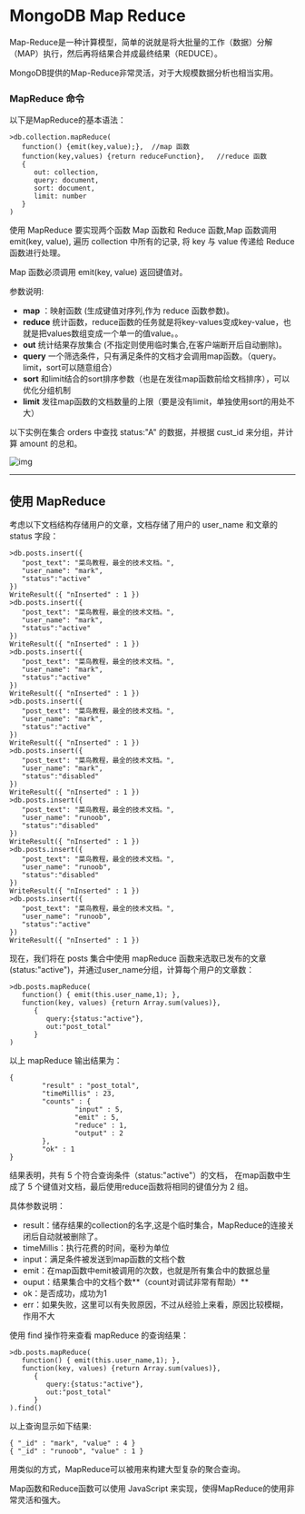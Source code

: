 # MongoDB Map Reduce

Map-Reduce是一种计算模型，简单的说就是将大批量的工作（数据）分解（MAP）执行，然后再将结果合并成最终结果（REDUCE）。

MongoDB提供的Map-Reduce非常灵活，对于大规模数据分析也相当实用。

### MapReduce 命令

以下是MapReduce的基本语法：

```
>db.collection.mapReduce(
   function() {emit(key,value);},  //map 函数
   function(key,values) {return reduceFunction},   //reduce 函数
   {
      out: collection,
      query: document,
      sort: document,
      limit: number
   }
)
```

使用 MapReduce 要实现两个函数 Map 函数和 Reduce 函数,Map 函数调用 emit(key, value), 遍历 collection 中所有的记录, 将 key 与 value 传递给 Reduce 函数进行处理。

Map 函数必须调用 emit(key, value) 返回键值对。

参数说明:

- **map** ：映射函数 (生成键值对序列,作为 reduce 函数参数)。
- **reduce** 统计函数，reduce函数的任务就是将key-values变成key-value，也就是把values数组变成一个单一的值value。。
- **out** 统计结果存放集合 (不指定则使用临时集合,在客户端断开后自动删除)。
- **query** 一个筛选条件，只有满足条件的文档才会调用map函数。（query。limit，sort可以随意组合）
- **sort** 和limit结合的sort排序参数（也是在发往map函数前给文档排序），可以优化分组机制
- **limit** 发往map函数的文档数量的上限（要是没有limit，单独使用sort的用处不大）

以下实例在集合 orders 中查找 status:"A" 的数据，并根据 cust_id 来分组，并计算 amount 的总和。

![img](https://static.runoob.com/images/map-reduce.bakedsvg.svg)

------

## 使用 MapReduce

考虑以下文档结构存储用户的文章，文档存储了用户的 user_name 和文章的 status 字段：

```
>db.posts.insert({
   "post_text": "菜鸟教程，最全的技术文档。",
   "user_name": "mark",
   "status":"active"
})
WriteResult({ "nInserted" : 1 })
>db.posts.insert({
   "post_text": "菜鸟教程，最全的技术文档。",
   "user_name": "mark",
   "status":"active"
})
WriteResult({ "nInserted" : 1 })
>db.posts.insert({
   "post_text": "菜鸟教程，最全的技术文档。",
   "user_name": "mark",
   "status":"active"
})
WriteResult({ "nInserted" : 1 })
>db.posts.insert({
   "post_text": "菜鸟教程，最全的技术文档。",
   "user_name": "mark",
   "status":"active"
})
WriteResult({ "nInserted" : 1 })
>db.posts.insert({
   "post_text": "菜鸟教程，最全的技术文档。",
   "user_name": "mark",
   "status":"disabled"
})
WriteResult({ "nInserted" : 1 })
>db.posts.insert({
   "post_text": "菜鸟教程，最全的技术文档。",
   "user_name": "runoob",
   "status":"disabled"
})
WriteResult({ "nInserted" : 1 })
>db.posts.insert({
   "post_text": "菜鸟教程，最全的技术文档。",
   "user_name": "runoob",
   "status":"disabled"
})
WriteResult({ "nInserted" : 1 })
>db.posts.insert({
   "post_text": "菜鸟教程，最全的技术文档。",
   "user_name": "runoob",
   "status":"active"
})
WriteResult({ "nInserted" : 1 })
```

现在，我们将在 posts 集合中使用 mapReduce 函数来选取已发布的文章(status:"active")，并通过user_name分组，计算每个用户的文章数：

```
>db.posts.mapReduce( 
   function() { emit(this.user_name,1); }, 
   function(key, values) {return Array.sum(values)}, 
      {  
         query:{status:"active"},  
         out:"post_total" 
      }
)
```

以上 mapReduce 输出结果为：

```
{
        "result" : "post_total",
        "timeMillis" : 23,
        "counts" : {
                "input" : 5,
                "emit" : 5,
                "reduce" : 1,
                "output" : 2
        },
        "ok" : 1
}
```

结果表明，共有 5 个符合查询条件（status:"active"）的文档， 在map函数中生成了 5 个键值对文档，最后使用reduce函数将相同的键值分为 2 组。



具体参数说明：

- result：储存结果的collection的名字,这是个临时集合，MapReduce的连接关闭后自动就被删除了。
- timeMillis：执行花费的时间，毫秒为单位
- input：满足条件被发送到map函数的文档个数
- emit：在map函数中emit被调用的次数，也就是所有集合中的数据总量
- ouput：结果集合中的文档个数**（count对调试非常有帮助）**
- ok：是否成功，成功为1
- err：如果失败，这里可以有失败原因，不过从经验上来看，原因比较模糊，作用不大

使用 find 操作符来查看 mapReduce 的查询结果：

```
>db.posts.mapReduce( 
   function() { emit(this.user_name,1); }, 
   function(key, values) {return Array.sum(values)}, 
      {  
         query:{status:"active"},  
         out:"post_total" 
      }
).find()
```

以上查询显示如下结果:

```
{ "_id" : "mark", "value" : 4 }
{ "_id" : "runoob", "value" : 1 }
```

用类似的方式，MapReduce可以被用来构建大型复杂的聚合查询。

Map函数和Reduce函数可以使用 JavaScript 来实现，使得MapReduce的使用非常灵活和强大。